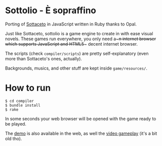 Sottolio - È sopraffino
========================

Porting of [Sottaceto](https://github.com/RoxasShadow/Sottaceto) in JavaScript written in Ruby thanks to Opal.

Just like Sottaceto, sottolio is a game engine to create in with ease visual novels. These games run everywhere, you only need a~~~n internet browser which supports JavaScript and HTML5~~~ decent internet browser.

The scripts (check `compiler/scripts`) are pretty self-explanatory (even more than Sottaceto's ones, actually).

Backgrounds, musics, and other stuff are kept inside `game/resources/`.

How to run
==========

```
$ cd compiler
$ bundle install
$ rake
```

In some seconds your web browser will be opened with the game ready to be played.

The [demo](http://www.giovannicapuano.net/sottolio/) is also available in the web, as well the [video gameplay](http://www.youtube.com/watch?v=djV_Z5OeBmg&feature=youtu.be) (it's a bit old tho).
